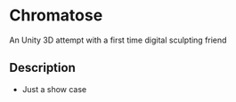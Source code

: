 # Chromatose
An Unity 3D attempt with a first time digital sculpting friend


## Description
* Just a show case
